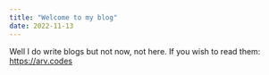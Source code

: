 ```yaml
---
title: "Welcome to my blog"
date: 2022-11-13
---
```


Well I do write blogs but not now, not here. If you wish to read them: https://arv.codes
